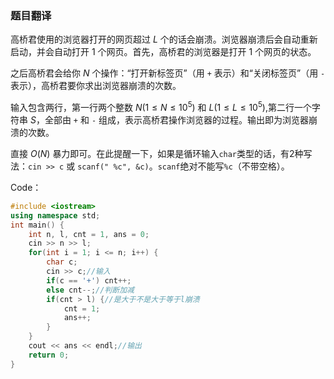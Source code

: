 ### 题目翻译

高桥君使用的浏览器打开的网页超过 $L$ 个的话会崩溃。浏览器崩溃后会自动重新启动，并会自动打开 $1$ 个网页。首先，高桥君的浏览器是打开 $1$ 个网页的状态。

之后高桥君会给你 $N$ 个操作：“打开新标签页”（用 `+` 表示）和“关闭标签页”（用 `-` 表示），高桥君要你求出浏览器崩溃的次数。

输入包含两行，第一行两个整数 $N(1\le N\le 10^5)$ 和 $L(1\le L\le 10^5)$,第二行一个字符串 $S$，全部由 `+` 和 `-` 组成，表示高桥君操作浏览器的过程。输出即为浏览器崩溃的次数。

直接 $O(N)$ 暴力即可。在此提醒一下，如果是循环输入`char`类型的话，有2种写法：`cin >> c` 或 `scanf(" %c", &c)`。`scanf`绝对不能写`%c`（不带空格）。

Code：

```cpp
#include <iostream>
using namespace std;
int main() {
    int n, l, cnt = 1, ans = 0;
    cin >> n >> l;
    for(int i = 1; i <= n; i++) {
        char c;
        cin >> c;//输入
        if(c == '+') cnt++;
        else cnt--;//判断加减
        if(cnt > l) {//是大于不是大于等于l崩溃
            cnt = 1;
            ans++;
        }
    }
    cout << ans << endl;//输出
    return 0;
}
```
